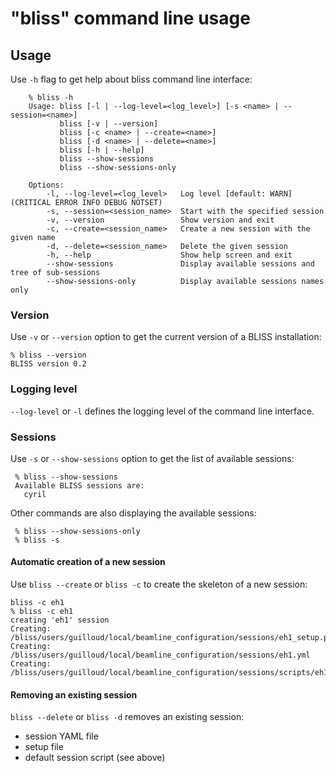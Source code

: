 # "bliss" command line usage

## Usage

Use `-h` flag to get help about bliss command line interface:

        % bliss -h
        Usage: bliss [-l | --log-level=<log_level>] [-s <name> | --session=<name>]
               bliss [-v | --version]
               bliss [-c <name> | --create=<name>]
               bliss [-d <name> | --delete=<name>]
               bliss [-h | --help]
               bliss --show-sessions
               bliss --show-sessions-only
        
        Options:
            -l, --log-level=<log_level>   Log level [default: WARN] (CRITICAL ERROR INFO DEBUG NOTSET)
            -s, --session=<session_name>  Start with the specified session
            -v, --version                 Show version and exit
            -c, --create=<session_name>   Create a new session with the given name
            -d, --delete=<session_name>   Delete the given session
            -h, --help                    Show help screen and exit
            --show-sessions               Display available sessions and tree of sub-sessions
            --show-sessions-only          Display available sessions names only


### Version

Use `-v` or `--version` option to get the current version of a BLISS installation:

    % bliss --version
    BLISS version 0.2

### Logging level

`--log-level` or `-l` defines the logging level of the command line interface.

### Sessions

Use  `-s` or `--show-sessions` option to get the list of available sessions:

     % bliss --show-sessions
     Available BLISS sessions are:
       cyril

Other commands are also displaying the available sessions:

     % bliss --show-sessions-only
     % bliss -s

#### Automatic creation of a new session

Use `bliss --create` or `bliss -c` to create the skeleton of a new session:

    bliss -c eh1
    % bliss -c eh1
    creating 'eh1' session
    Creating: /bliss/users/guilloud/local/beamline_configuration/sessions/eh1_setup.py
    Creating: /bliss/users/guilloud/local/beamline_configuration/sessions/eh1.yml
    Creating: /bliss/users/guilloud/local/beamline_configuration/sessions/scripts/eh1.py

#### Removing an existing session

`bliss --delete` or `bliss -d` removes an existing session:

* session YAML file
* setup file
* default session script (see above)

